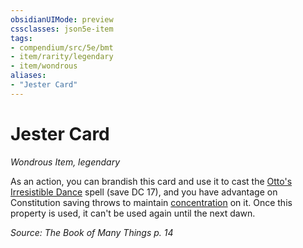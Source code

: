 ```yaml
---
obsidianUIMode: preview
cssclasses: json5e-item
tags:
- compendium/src/5e/bmt
- item/rarity/legendary
- item/wondrous
aliases: 
- "Jester Card"
---
```

# Jester Card
*Wondrous Item, legendary*  


As an action, you can brandish this card and use it to cast the [Otto's Irresistible Dance](/Systems/5e/spells/ottos-irresistible-dance.md) spell (save DC 17), and you have advantage on Constitution saving throws to maintain [concentration](/Systems/5e/rules/conditions.md#concentration) on it. Once this property is used, it can't be used again until the next dawn.

*Source: The Book of Many Things p. 14*